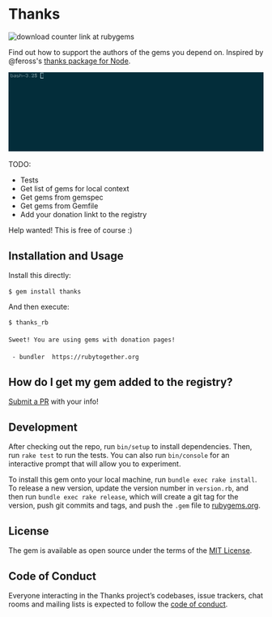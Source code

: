 # Thanks

![download counter link at rubygems](https://img.shields.io/gem/dt/thanks.svg)

Find out how to support the authors of the gems you depend on. Inspired by @feross's [thanks package for Node](https://github.com/feross/thanks).

![screencast of the gem in action](img/screencast.gif)

TODO: 

- Tests
- Get list of gems for local context
- Get gems from gemspec
- Get gems from Gemfile
- Add your donation linkt to the registry

Help wanted! This is free of course :)

## Installation and Usage

Install this directly:

`$ gem install thanks`

And then execute:

```sh
$ thanks_rb

Sweet! You are using gems with donation pages!

 - bundler	https://rubytogether.org
```

## How do I get my gem added to the registry?

[Submit a PR](https://github.com/dpritchett/thanks-ruby/pulls) with your info!

## Development

After checking out the repo, run `bin/setup` to install dependencies. Then, run `rake test` to run the tests. You can also run `bin/console` for an interactive prompt that will allow you to experiment.

To install this gem onto your local machine, run `bundle exec rake install`. To release a new version, update the version number in `version.rb`, and then run `bundle exec rake release`, which will create a git tag for the version, push git commits and tags, and push the `.gem` file to [rubygems.org](https://rubygems.org).

## License

The gem is available as open source under the terms of the [MIT License](http://opensource.org/licenses/MIT).

## Code of Conduct

Everyone interacting in the Thanks project’s codebases, issue trackers, chat rooms and mailing lists is expected to follow the [code of conduct](https://github.com/[USERNAME]/thanks/blob/master/CODE_OF_CONDUCT.md).
